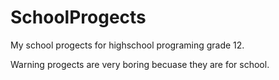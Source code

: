 # SchoolProgects

My school progects for highschool programing grade 12.

Warning progects are very boring becuase they are for school. 
